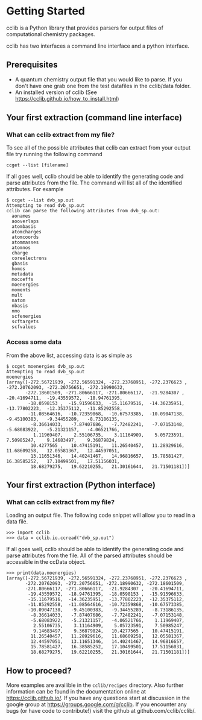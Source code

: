 # Getting Started

cclib is a Python library that provides parsers for output files of computational chemistry packages.

cclib has two interfaces a command line interface and a python interface.

## Prerequisites
  - A quantum chemistry output file that you would like to parse. If you don't have one grab one from the test datafiles in the cclib/data folder.
  - An installed version of cclib (See https://cclib.github.io/how_to_install.html)

## Your first extraction (command line interface)

### What can cclib extract from my file?
To see all of the possible attributes that cclib can extract from your output file try running the following command
```
ccget --list [filename]
```

If all goes well, cclib should be able to identify the generating code and parse attributes from the file. The command will list all of the identified attributes. For example
```
$ ccget --list dvb_sp.out 
Attempting to read dvb_sp.out
cclib can parse the following attributes from dvb_sp.out:
  aonames
  aooverlaps
  atombasis
  atomcharges
  atomcoords
  atommasses
  atomnos
  charge
  coreelectrons
  gbasis
  homos
  metadata
  mocoeffs
  moenergies
  moments
  mult
  natom
  nbasis
  nmo
  scfenergies
  scftargets
  scfvalues

```

### Access some data
From the above list, accessing data is as simple as

```
$ ccget moenergies dvb_sp.out
Attempting to read dvb_sp.out
moenergies
[array([-272.56721939, -272.56591324, -272.23768951, -272.2376623 , -272.20762093, -272.20756651, -272.18990632,
       -272.18601509, -271.80666117, -271.80666117,  -21.9284307 ,  -20.41694711,  -19.43559572,  -18.94761395,
        -18.0598153 ,  -15.91596633,  -15.11679516,  -14.36235951,  -13.77802223,  -12.35375112,  -11.85292558,
        -11.08564616,  -10.72359868,  -10.67573385,  -10.09047138,   -9.45100383,   -9.34455289,   -8.73186135,
         -8.36614033,   -7.87407686,   -7.72482241,   -7.07153148,   -5.68083922,   -5.21321157,   -4.06521766,
          1.11969407,    2.55106735,    3.11164909,    5.05723591,    7.50985247,    9.14683497,    9.36879824,
         10.4277565 ,   10.47415191,   11.26540457,   11.28929616,   11.68609258,   12.05581367,   12.44597051,
         13.11651346,   14.40241467,   14.96816657,   15.78581427,   16.38585252,   17.10499501,   17.51156031,
         18.68279275,   19.62210255,   21.30161644,   21.71501181])]

```

## Your first extraction (Python interface)

### What can cclib extract from my file?
Loading an output file. The following code snippet will allow you to read in a data file.
```
>>> import cclib 
>>> data = cclib.io.ccread("dvb_sp.out")
```

If all goes well, cclib should be able to identify the generating code and parse attributes from the file. All of the parsed attributes should be accessible in the ccData object.
```
>>> print(data.moenergies)
[array([-272.56721939, -272.56591324, -272.23768951, -272.2376623 ,
       -272.20762093, -272.20756651, -272.18990632, -272.18601509,
       -271.80666117, -271.80666117,  -21.9284307 ,  -20.41694711,
        -19.43559572,  -18.94761395,  -18.0598153 ,  -15.91596633,
        -15.11679516,  -14.36235951,  -13.77802223,  -12.35375112,
        -11.85292558,  -11.08564616,  -10.72359868,  -10.67573385,
        -10.09047138,   -9.45100383,   -9.34455289,   -8.73186135,
         -8.36614033,   -7.87407686,   -7.72482241,   -7.07153148,
         -5.68083922,   -5.21321157,   -4.06521766,    1.11969407,
          2.55106735,    3.11164909,    5.05723591,    7.50985247,
          9.14683497,    9.36879824,   10.4277565 ,   10.47415191,
         11.26540457,   11.28929616,   11.68609258,   12.05581367,
         12.44597051,   13.11651346,   14.40241467,   14.96816657,
         15.78581427,   16.38585252,   17.10499501,   17.51156031,
         18.68279275,   19.62210255,   21.30161644,   21.71501181])]
```


## How to proceed?
More examples are availible in the `cclib/recipes` directory.
Also further information can be found in the documentation online at https://cclib.github.io/.
If you have any questions start at discussion in the google group at https://groups.google.com/g/cclib.
If you encounter any bugs (or have code to contribute!) visit the github at github.com/cclib/cclib/.
